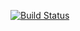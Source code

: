 [![Build Status](https://travis-ci.org/sosninroman/matrix.svg?branch=master)](https://travis-ci.org/sosninroman/matrix)
